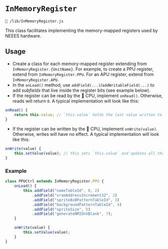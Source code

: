 # `InMemoryRegister`

`📄 /lib/InMemoryRegister.js`

This class facilitates implementing the memory-mapped registers used by NEEES hardware.

## Usage

- Create a class for each memory-mapped register extending from `InMemoryRegister.{UnitName}`. For example, to create a PPU register, extend from `InMemoryRegister.PPU`. For an APU register, extend from `InMemoryRegister.APU`.
- In the `onLoad()` method, use `addField(...)`/`addWritableField(...)` to add _subfields_ that live inside the register bits (see example below).
- If the register can be read by the 🧠 CPU, implement `onRead()`. Otherwise, reads will return `0`. A typical implementation will look like this:

```javascript
onRead() {
	return this.value; // `this.value` holds the last value written to the register
}
```

- If the register can be written by the 🧠 CPU, implement `onWrite(value)`. Otherwise, writes will have no effect. A typical implementation will look like this:

```javascript
onWrite(value) {
	this.setValue(value); // this sets `this.value` and updates all the subfields
}
```

### Example

```javascript
class PPUCtrl extends InMemoryRegister.PPU {
	onLoad() {
		this.addField("nameTableId", 0, 2)
			.addField("vramAddressIncrement32", 2)
			.addField("sprite8x8PatternTableId", 3)
			.addField("backgroundPatternTableId", 4)
			.addField("spriteSize", 5)
			.addField("generateNMIOnVBlank", 7);
	}

	onWrite(value) {
		this.setValue(value);
	}
}
```
